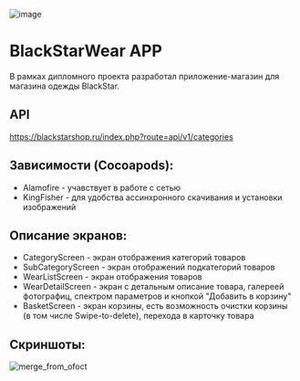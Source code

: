 ![image](https://user-images.githubusercontent.com/86111316/123775506-1a8dc900-d8d7-11eb-9321-c0207a161b22.png)

# BlackStarWear APP

В рамках дипломного проекта разработал приложение-магазин для магазина одежды BlackStar. 

## API

https://blackstarshop.ru/index.php?route=api/v1/categories

## Зависимости (Cocoapods):

+ Alamofire - учавствует в работе с сетью
+ KingFisher - для удобства ассинхронного скачивания и установки изображений

## Описание экранов:

+ CategoryScreen - экран отображения категорий товаров
+ SubCategoryScreen - экран отображений подкатегорий товаров
+ WearListScreen - экран отображения товаров
+ WearDetailScreen - экран с детальным описание товара, галереей фотографиц, спектром параметров и кнопкой "Добавить в корзину"
+ BasketScreen - экран корзины, есть возможность очистки корзины (в том числе Swipe-to-delete), перехода в карточку товара

## Скриншоты:

![merge_from_ofoct](https://user-images.githubusercontent.com/86111316/123908688-88da9600-d980-11eb-99e1-c5c006e447f0.jpg)

